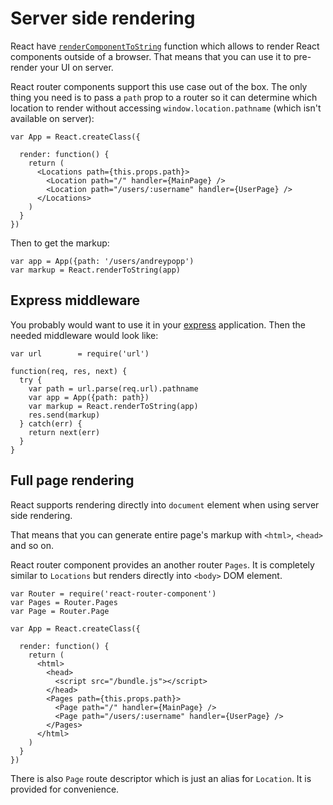 # Server side rendering

React have [`renderComponentToString`][render-component-to-string] function
which allows to render React components outside of a browser. That means that
you can use it to pre-render your UI on server.

React router components support this use case out of the box. The only thing you
need is to pass a `path` prop to a router so it can determine which location to
render without accessing `window.location.pathname` (which isn't available on
server):

    var App = React.createClass({

      render: function() {
        return (
          <Locations path={this.props.path}>
            <Location path="/" handler={MainPage} />
            <Location path="/users/:username" handler={UserPage} />
          </Locations>
        )
      }
    })

Then to get the markup:

    var app = App({path: '/users/andreypopp')
    var markup = React.renderToString(app)

## Express middleware

You probably would want to use it in your [express][] application. Then the
needed middleware would look like:

    var url        = require('url')

    function(req, res, next) {
      try {
        var path = url.parse(req.url).pathname
        var app = App({path: path})
        var markup = React.renderToString(app)
        res.send(markup)
      } catch(err) {
        return next(err)
      }
    }

## Full page rendering

React supports rendering directly into `document` element when using server side
rendering.

That means that you can generate entire page's markup with `<html>`, `<head>`
and so on.

React router component provides an another router `Pages`. It is completely
similar to `Locations` but renders directly into `<body>` DOM element.

    var Router = require('react-router-component')
    var Pages = Router.Pages
    var Page = Router.Page

    var App = React.createClass({

      render: function() {
        return (
          <html>
            <head>
              <script src="/bundle.js"></script>
            </head>
            <Pages path={this.props.path}>
              <Page path="/" handler={MainPage} />
              <Page path="/users/:username" handler={UserPage} />
            </Pages>
          </html>
        )
      }
    })

There is also `Page` route descriptor which is just an alias for `Location`. It
is provided for convenience.

[render-component-to-string]: http://facebook.github.io/react/docs/top-level-api.html#react.rendercomponenttostring
[express]: http://expressjs.com
